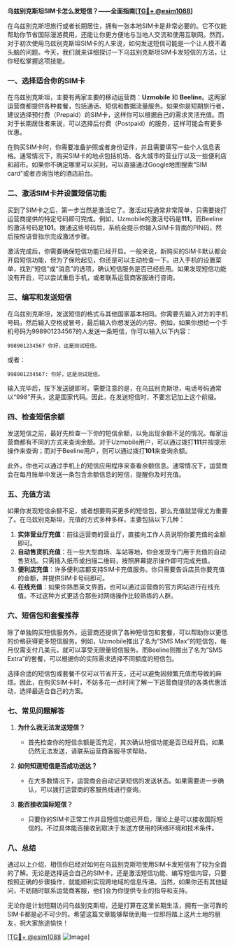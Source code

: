 **乌兹别克斯坦SIM卡怎么发短信？——全面指南[[TG💪+ @esim1088](https://t.me/s/esim1088)]**

在乌兹别克斯坦旅行或者长期居住，拥有一张本地SIM卡是非常必要的。它不仅能帮助你节省国际漫游费用，还能让你更方便地与当地人交流和使用互联网。然而，对于初次使用乌兹别克斯坦SIM卡的人来说，如何发送短信可能是一个让人摸不着头脑的问题。今天，我们就来详细探讨一下乌兹别克斯坦SIM卡发短信的方法，让你轻松掌握这项技能。

### 一、选择适合你的SIM卡

在乌兹别克斯坦，主要有两家主要的移动运营商：**Uzmobile** 和 **Beeline**。这两家运营商都提供各种套餐，包括通话、短信和数据流量服务。如果你是短期旅行者，建议选择预付费（Prepaid）的SIM卡，这样你可以根据自己的需求灵活充值。而对于长期居住者来说，可以选择后付费（Postpaid）的服务，这样可能会有更多优惠。

在购买SIM卡时，你需要准备护照或者身份证件，并且需要填写一些个人信息表格。通常情况下，购买SIM卡的地点包括机场、各大城市的营业厅以及一些便利店和超市。如果你不确定哪里可以买到，可以直接通过Google地图搜索“SIM card”或者咨询当地的酒店前台。

### 二、激活SIM卡并设置短信功能

买到了SIM卡之后，第一步当然是激活它了。激活过程通常非常简单，只需要拨打运营商提供的特定号码即可完成。例如，Uzmobile的激活号码是**111**，而Beeline的激活号码是**101**。拨通这些号码后，系统会提示你输入SIM卡背面的PIN码，然后按照语音指示完成激活步骤。

激活完成后，你需要确保短信功能已经开启。一般来说，新购买的SIM卡默认都会开启短信功能，但为了保险起见，你还是可以主动检查一下。进入手机的设置菜单，找到“短信”或“消息”的选项，确认短信服务是否已经启用。如果发现短信功能没有开启，可以尝试重启手机，或者联系运营商客服进行咨询。

### 三、编写和发送短信

在乌兹别克斯坦，发送短信的格式与其他国家基本相同。你需要先输入对方的手机号码，然后输入空格或冒号，最后输入你想发送的内容。例如，如果你想给一个手机号码为998901234567的人发送一条短信，你可以输入以下内容：

```
998901234567 你好，这是测试短信。
```

或者：

```
998901234567: 你好，这是测试短信。
```

输入完毕后，按下发送键即可。需要注意的是，在乌兹别克斯坦，电话号码通常以“998”开头，这是国家代码。因此，在发送短信时，不要忘记加上这个前缀。

### 四、检查短信余额

发送短信之前，最好先检查一下你的短信余额，以免出现余额不足的情况。每家运营商都有不同的方式来查询余额。对于Uzmobile用户，可以通过拨打**111**并按提示操作来查询；而对于Beeline用户，则可以通过拨打**101**来查询余额。

此外，你也可以通过手机上的短信应用程序来查看余额信息。通常情况下，运营商会在每月账单中发送一条包含余额信息的短信，提醒你及时充值。

### 五、充值方法

如果你发现短信余额不足，或者想要购买更多的短信包，那么充值就显得尤为重要了。在乌兹别克斯坦，充值的方式多种多样，主要包括以下几种：

1. **实体营业厅充值**：前往运营商的营业厅，直接向工作人员说明你要充值的金额即可。
2. **自动售货机充值**：在一些大型商场、车站等地，你会发现专门用于充值的自动售货机。只需插入纸币或扫描二维码，按照屏幕提示操作即可完成充值。
3. **便利店充值**：许多便利店都支持SIM卡充值服务。你只需要告诉店员你要充值的金额，并提供SIM卡号码即可。
4. **在线充值**：如果你熟悉英文界面，也可以通过运营商的官方网站进行在线充值。不过这种方式更适合那些对网络操作比较熟练的人群。

### 六、短信包和套餐推荐

除了单独购买短信服务外，运营商还提供了各种短信包和套餐，可以帮助你以更低的价格获得更多短信服务。例如，Uzmobile推出了名为“SMS Max”的短信包，每月仅需支付几美元，就可以享受无限量短信服务。而Beeline则推出了名为“SMS Extra”的套餐，可以根据你的实际需求选择不同额度的短信包。

选择合适的短信包或套餐不仅可以节省开支，还可以避免因频繁充值而导致的麻烦。因此，在购买SIM卡时，不妨多花一点时间了解一下运营商提供的各类优惠活动，选择最适合自己的方案。

### 七、常见问题解答

1. **为什么我无法发送短信？**
   - 首先检查你的短信余额是否充足，其次确认短信功能是否已经开启。如果仍然无法发送，请联系运营商客服寻求帮助。

2. **如何知道短信是否成功送达？**
   - 在大多数情况下，运营商会自动记录短信的发送状态。如果需要进一步确认，可以拨打运营商的客服热线进行查询。

3. **能否接收国际短信？**
   - 只要你的SIM卡正常工作并且短信功能已开启，理论上是可以接收国际短信的。不过具体能否接收到取决于发送方使用的网络环境和技术条件。

### 八、总结

通过以上介绍，相信你已经对如何在乌兹别克斯坦使用SIM卡发短信有了较为全面的了解。无论是选择适合自己的SIM卡，还是激活短信功能、编写短信内容，只要按照正确的步骤操作，就能顺利实现跨地域的信息传递。当然，如果你还有其他疑问，不妨随时联系运营商客服，他们会为你提供专业的指导和支持。

无论你是计划短期访问乌兹别克斯坦，还是打算在这里长期生活，拥有一张可靠的SIM卡都是必不可少的。希望这篇文章能够帮助到每一位即将踏上这片土地的朋友，祝大家旅途愉快！

[[TG💪+ @esim1088](https://t.me/s/esim1088) ![Image](https://i.postimg.cc/4NQfJmqS/Snipaste-2025-05-13-00-14-12.png)]